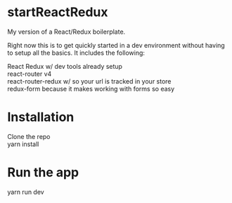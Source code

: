 # startReactRedux
My version of  a React/Redux boilerplate.

Right now this is to get quickly started in a dev environment
without having to setup all the basics. It includes the following:

React
Redux w/ dev tools already setup  
react-router v4  
react-router-redux w/ <ConnectedRouter> so your url is tracked in your store  
redux-form because it makes working with forms so easy  

# Installation
Clone the repo  
yarn install  

# Run the app
yarn run dev  
